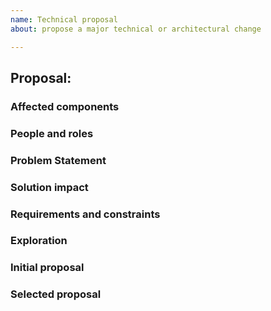 ```yaml
---
name: Technical proposal
about: propose a major technical or architectural change

---
```


<!--Use this template to help kickstart discussions of specific technical and architectural proposals. It's OK to be unclear about who should be involved or even what to propose to solve the problem under discussion.-->

## Proposal:

### Affected components
<!--Which system components are (probably) in scope? (list as many as make sense)
    - SecureDrop Server
    - SecureDrop Workstation
    - SecureDrop Client
    - Don't know
    -->

### People and roles
<!--Tag people who should be involved in this proposal.-->

### Problem Statement
<!--Describe the problem that needs solving, or the architectural change that you'd like to see.-->

### Solution impact
<!--If we do solve this problem, what impact does it have, and for who?-->

### Requirements and constraints
<!--What requirements would a solution to the problem above have to satisfy? What existing technical constraints would affect potential solutions?-->

### Exploration
<!--Provide more context for the problem and potential solutions. (OK to leave blank if you want more group input.)-->

### Initial proposal
<!-- If you have one, propose a solution to the problem. (OK to leave blank, OK to duplicate this section in future edits with alternative proposals.) -->

### Selected proposal
<!--Leave blank for now - this section will record the agreed-upon solution to the problem.-->


